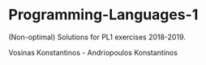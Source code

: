 # Programming-Languages-1
(Non-optimal) Solutions for PL1 exercises 2018-2019.

Vosinas Konstantinos - Andriopoulos Konstantinos
